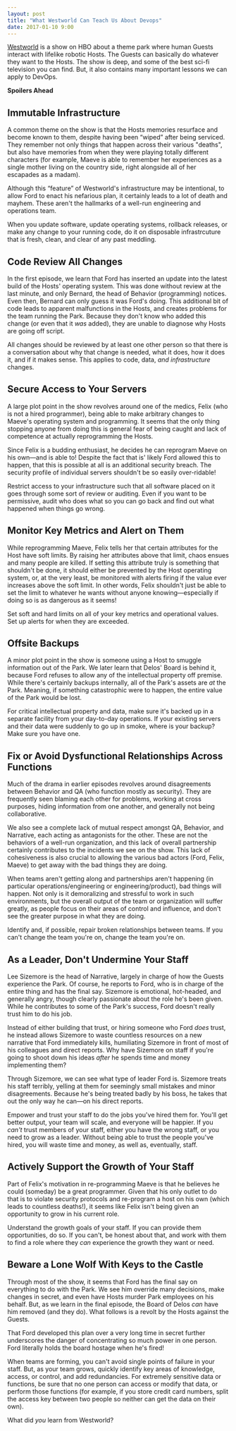 ```yaml
---
layout: post
title: "What Westworld Can Teach Us About Devops"
date: 2017-01-10 9:00
---
```

[Westworld][westworld] is a show on HBO about a theme park where human Guests interact with lifelike robotic Hosts.  The Guests can basically do whatever
they want to the Hosts.  The show is deep, and some of the best sci-fi television you can find.  But, it also contains many important lessons we can apply
to DevOps.

**Spoilers Ahead**

[westworld]: http://westworld.wikia.com/

<!-- more -->

## Immutable Infrastructure

A common theme on the show is that the Hosts memories resurface and become known to them, despite having been “wiped” after being serviced.  They remember not only things that happen across their various "deaths", but also have memories from when they were playing totally different characters (for example, Maeve is able to remember her experiences as a single mother living on the country side, right alongside all of her escapades as a madam).

Although this “feature” of Westworld's infrastructure may be intentional, to allow Ford to enact his nefarious plan, it certainly leads to a lot of death
and mayhem.  These aren't the hallmarks of a well-run engineering and operations team.

<article class="f5 ml2 mr2 mb1">
When you update software, update operating systems, rollback releases, or make any change to your running code, do it on disposable infrastrcuture that is
fresh, clean, and clear of any past meddling.
</article>

## Code Review All Changes

In the first episode, we learn that Ford has inserted an update into the latest build of the Hosts' operating system.  This was done without review at
the last minute, and only Bernard, the head of Behavior (programming) notices.  Even then, Bernard can only guess it was Ford's doing. This additional bit of code leads to apparent malfunctions in the Hosts, and creates problems for the team running the Park. Because they don't know who added this change (or even that it *was* added), they are unable to diagnose why Hosts are going off script.

<article class="f5 ml2 mr2 mb1">
All changes should be reviewed by at least one other person so that there is a conversation about why that change is needed, what it does, how it does it,
and if it makes sense.  This applies to code, data, <em>and infrastructure</em> changes.
</article>

## Secure Access to Your Servers

A large plot point in the show revolves around one of the medics, Felix (who is not a hired programmer), being able to make arbitrary changes to Maeve's
operating system and programming.  It seems that the only thing stopping anyone from doing this is general fear of being caught and lack of competence at
actually reprogramming the Hosts.

Since Felix is a budding enthusiast, he decides he can reprogram Maeve on his own—and is able to!  Despite the fact that is' likely Ford allowed this to happen, that this is possible at all is an additional security breach.  The security profile of individual servers shouldn't be so easily over-ridable!

<article class="f5 ml2 mr2 mb1">
Restrict access to your infrastructure such that all software placed on it goes through some sort of review or auditing.  Even if you want to be
permissive, audit who does what so you can go back and find out what happened when things go wrong.
</article>

## Monitor Key Metrics and Alert on Them

While reprogramming Maeve, Felix tells her that certain attributes for the Host have soft limits.  By raising her attributes above that limit, chaos
ensues and many people are killed.  If setting this attribute truly is something that shouldn't be done, it should either be prevented by the Host
operating system, or, at the very least, be monitored with alerts firing if the value ever increases above the soft limit.  In other words, Felix
shouldn't just be able to set the limit to whatever he wants without anyone knowing—especially if doing so is as dangerous as it seems!

<article class="f5 ml2 mr2 mb1">
Set soft and hard limits on all of your key metrics and operational values.  Set up alerts for when they are exceeded.
</article>

## Offsite Backups

A minor plot point in the show is someone using a Host to smuggle information out of the Park.  We later learn that Delos' Board is behind it, because Ford
refuses to allow any of the intellectual property off premise.  While there's certainly backups internally, all of the Park's assets are *at* the Park.
Meaning, if something catastrophic were to happen, the entire value of the Park would be lost.

<article class="f5 ml2 mr2 mb1">
For critical intellectual property and data, make sure it's backed up in a separate facility from your day-to-day operations.  If your existing servers and
their data were suddenly to go up in smoke, where is your backup?  Make sure you have one.
</article>

## Fix or Avoid Dysfunctional Relationships Across Functions

Much of the drama in earlier episodes revolves around disagreements between Behavior and QA (who function mostly as security).  They are frequently
seen blaming each other for problems, working at cross purposes, hiding information from one another, and generally not being collaborative.

We also see a complete lack of mutual respect amongst QA, Behavior, and Narrative, each acting as antagonists for the other.  These are not the behaviors of a well-run organization, and this lack of overall partnership certainly contributes to the incidents we see on the show.  This lack of cohesiveness is also crucial to allowing the various bad actors (Ford, Felix, Maeve) to get away with the bad things they are doing.

When teams aren't getting along and partnerships aren't happening (in particular operations/engineering or engineering/product), bad things will happen.
Not only is it demoralizing and stressful to work in such environments, but the overall output of the team or organization will suffer greatly, as people
focus on their areas of control and influence, and don't see the greater purpose in what they are doing.

<article class="f5 ml2 mr2 mb1">
Identify and, if possible, repair broken relationships between teams.  If you can't change the team you're on, change the team you're on.
</article>

## As a Leader, Don't Undermine Your Staff

Lee Sizemore is the head of Narrative, largely in charge of how the Guests experience the Park.  Of course, he reports to Ford, who is in charge of the entire thing and has the final say.  Sizemore is emotional, hot-headed, and generally angry, though clearly passionate about the role he's been given.  While he contributes to some of the Park's success, Ford doesn't really trust him to do his job.

Instead of either building that trust, or hiring someone who Ford _does_ trust, he instead allows Sizemore to waste countless resources on a new narrative that Ford immediately kills, humiliating Sizemore in front of most of his colleagues and direct reports.  Why have Sizemore on staff if you're going to shoot down his ideas *after* he spends time and money implementing them?

Through Sizemore, we can see what type of leader Ford is.  Sizemore treats his staff terribly, yelling at them for seemingly small mistakes and minor
disagreements.  Because he's being treated badly by his boss, he takes that out the only way he can—on his direct reports.

<article class="f5 ml2 mr2 mb1">
Empower and trust your staff to do the jobs you've hired them for.  You'll get better output, your team will scale, and everyone will be happier.  If you <em>can't</em> trust members of your staff, either you have the wrong staff, or you need to grow as a leader.  Without being able to trust the people you've
hired, you will waste time and money, as well as, eventually, staff.
</article>

## Actively Support the Growth of Your Staff

Part of Felix's motivation in re-programming Maeve is that he believes he could (someday) be a great programmer.  Given that his only outlet to do that is
to violate security protocols and re-program a host on his own (which leads to countless deaths!), it seems like Felix isn't being given an opportunity to
grow in his current role.

<article class="f5 ml2 mr2 mb1">
Understand the growth goals of your staff.  If you can provide them opportunities, do so.  If you can't, be honest about that, and work with them to find a
role where they <em>can</em> experience the growth they want or need.
</article>

## Beware a Lone Wolf With Keys to the Castle

Through most of the show, it seems that Ford has the final say on everything to do with the Park. We see him override many decisions, make changes in
secret, and even have Hosts murder Park employees on his behalf.  But, as we learn in the final episode, the Board of Delos *can* have him removed (and
they do).  What follows is a revolt by the Hosts against the Guests.

That Ford developed this plan over a very long time in secret further underscores the danger of concentrating so much power in one person.  Ford literally
holds the board hostage when he's fired!

<article class="f5 ml2 mr2 mb1">
When teams are forming, you can't avoid single points of failure in your staff.  But, as your team grows, quickly identify key areas of knowledge, access,
or control, and add redundancies.  For extremely sensitive data or functions, be sure that no one person can access or modify that data, or perform those
functions (for example, if you store credit card numbers, split the access key between two people so neither can get the data on their own).
</article>

What did *you* learn from Westworld?

